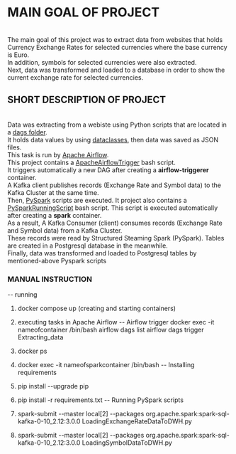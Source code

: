 # MAIN GOAL OF PROJECT
<br /> The main goal of this project was to extract data from websites that holds Currency Exchange Rates for selected currencies where the base currency is Euro. 
<br />In addition, symbols for selected currencies were also extracted.
<br /> Next, data was transformed and loaded to a database in order to show the current exchange rate for selected currencies.

## **SHORT DESCRIPTION OF PROJECT**

<br /> Data was extracting from a webiste using Python scripts that are located in a [dags folder](https://github.com/Longwinter93/DataEngineeringProjects/tree/main/DataEngineeringProject3/dags).
<br /> It holds data values by using [dataclasses](https://docs.python.org/3/library/dataclasses.html), then data was saved as JSON files.
<br />  This task is run by [Apache Airflow](https://airflow.apache.org/). 
<br />  This project contains a [ApacheAirflowTrigger](https://github.com/Longwinter93/DataEngineeringProjects/tree/main/DataEngineeringProject3/AirflowFolders) bash script.
<br /> It triggers automatically a new DAG after creating a  **airflow-triggerer** container. 
<br /> A Kafka client publishes records (Exchange Rate and Symbol data) to the Kafka Cluster at the same time.
<br /> Then, [PySpark](https://github.com/Longwinter93/DataEngineeringProjects/tree/main/DataEngineeringProject3/PySparkScripts) scripts are executed. It project also contains a [PySparkRunningScript](https://github.com/Longwinter93/DataEngineeringProjects/tree/main/DataEngineeringProject3) bash script. This script is executed automatically after creating a  **spark** container.
<br /> As a result, A Kafka Consumer (client) consumes records (Exchange Rate and Symbol data) from a Kafka Cluster.
<br /> These records were read by Structured Steaming Spark (PySpark). Tables are created in a Postgresql database in the meanwhile.
<br /> Finally, data was transformed and loaded to Postgresql tables by mentioned-above Pyspark scripts  

### MANUAL INSTRUCTION
-- running 
1) docker compose up (creating and starting containers)
2) executing tasks in Apache Airflow
-- 
Airflow trigger
docker exec -it nameofcontainer  /bin/bash 
airflow dags list
airflow dags trigger Extracting_data
3) docker ps
4) docker exec -it nameofsparkcontainer /bin/bash
-- Installing requirements
5) pip install --upgrade pip
6) pip install -r requirements.txt
-- Running PySpark scripts
7) spark-submit --master local[2] --packages org.apache.spark:spark-sql-kafka-0-10_2.12:3.0.0 LoadingExchangeRateDataToDWH.py

8) spark-submit --master local[2] --packages org.apache.spark:spark-sql-kafka-0-10_2.12:3.0.0 LoadingSymbolDataToDWH.py

